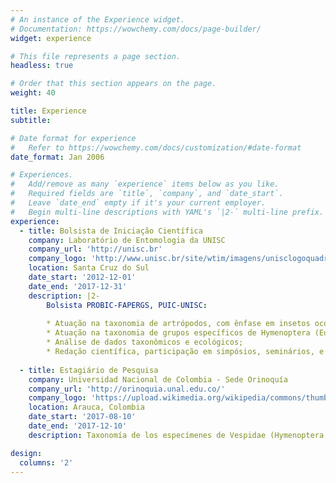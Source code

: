 ```yaml
---
# An instance of the Experience widget.
# Documentation: https://wowchemy.com/docs/page-builder/
widget: experience

# This file represents a page section.
headless: true

# Order that this section appears on the page.
weight: 40

title: Experience
subtitle:

# Date format for experience
#   Refer to https://wowchemy.com/docs/customization/#date-format
date_format: Jan 2006

# Experiences.
#   Add/remove as many `experience` items below as you like.
#   Required fields are `title`, `company`, and `date_start`.
#   Leave `date_end` empty if it's your current employer.
#   Begin multi-line descriptions with YAML's `|2-` multi-line prefix.
experience:
  - title: Bolsista de Iniciação Científica
    company: Laboratório de Entomologia da UNISC
    company_url: 'http://unisc.br'
    company_logo: 'http://www.unisc.br/site/wtim/imagens/unisclogoquadradro.png'
    location: Santa Cruz do Sul
    date_start: '2012-12-01'
    date_end: '2017-12-31'
    description: |2-
        Bolsista PROBIC-FAPERGS, PUIC-UNISC:
        
        * Atuação na taxonomia de artrópodos, com ênfase em insetos ocorrentes no plantio de Nicotiana tabacum L. e áreas degradadas em processo de sucessão ecológica;
        * Atuação na taxonomia de grupos específicos de Hymenoptera (Eulophidae:Eulophinae) ocorrentes no plantio de Nicotiana tabacum L., visando avaliar o potencial desses grupos em programas de Manejo Integrado de Pragas.
        * Análise de dados taxonômicos e ecológicos;
        * Redação científica, participação em simpósios, seminários, e congressos.
        
  - title: Estagiário de Pesquisa
    company: Universidad Nacional de Colombia - Sede Orinoquía
    company_url: 'http://orinoquia.unal.edu.co/'
    company_logo: 'https://upload.wikimedia.org/wikipedia/commons/thumb/a/a2/Escudo_de_la_Universidad_Nacional_de_Colombia_%282016%29.svg/798px-Escudo_de_la_Universidad_Nacional_de_Colombia_%282016%29.svg.png'
    location: Arauca, Colombia
    date_start: '2017-08-10'
    date_end: '2017-12-10'
    description: Taxonomía de los especímenes de Vespidae (Hymenoptera: Vespoidea) en la Colección Entomológica de la Orinoquía, Arauca, departamento de Arauca, Colombia. Estudios sobre la taxonomía y ecología de las avispas sociales orinocenses.

design:
  columns: '2'
---
```


